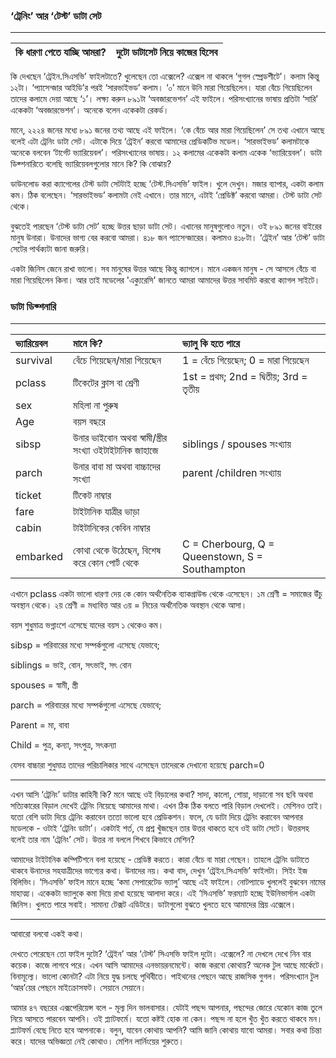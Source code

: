 ### ‘ট্রেনিং’ আর ‘টেস্ট’ ডাটা সেট

---

| কি ধারণা পেতে যাচ্ছি আমরা? | দুটো ডাটাসেট নিয়ে কাজের হিসেব |
| :--- | :--- |


কি দেখছেন ‘ট্রেইন.সিএসভি’ ফাইলটাতে? খুলেছেন তো এক্সেলে? এক্সেল না থাকলে ‘গুগল স্প্রেডশীটে’। কলাম কিন্তু ১২টা। ‘প্যাসেন্জার আইডি’র পরই ‘সারভাইভড’ কলাম। ‘০’ মানে উনি মারা গিয়েছিলেন। যারা বেঁচে গিয়েছিলেন তাদের কলামে দেয়া আছে ‘১’। লক্ষ্য করুন ৮৯১টা ‘অবজারভেশন’ এই ফাইলে। পরিসংখ্যানের ভাষায় প্রতিটা ‘সারি’ একেকটা ‘অবজারভেশন’। অনেকে বলেন একেকটা রেকর্ড।

মানে, ২২২৪ জনের মধ্যে ৮৯১ জনের তথ্য আছে এই ফাইলে। ‘কে বেঁচে আর মারা গিয়েছিলেন’ সে তথ্য এখানে আছে বলেই এটা ট্রেনিং ডাটা সেট। এটাকে দিয়ে ‘ট্রেইন’ করবো আমাদের প্রেডিকটিভ মডেল। ‘সারভাইভড’ কলামটাকে অনেকে বলবেন ‘টার্গেট ভ্যারিয়েবল’। পরিসংখ্যানের ভাষায়। ১২ কলামের একেকটা কলাম একেক ‘ভ্যারিয়েবল’। ডাটা ডিক্শনারিতে বলেছি ভ্যারিয়েবলগুলোর মানে কি? কি বোঝায়?

ডাউনলোড করা ক্যাগেলের টেস্ট ডাটা সেটটাই হচ্ছে ‘টেস্ট.সিএসভি’ ফাইল। খুলে দেখুন। মজার ব্যাপার, একটা কলাম কম। ঠিক বলেছেন। ‘সারভাইভড’ কলামটা নেই এখানে। তার মানে, এটাই ‘প্রেডিক্ট’ করবো আমরা। টেস্ট ডাটা সেট থেকে।

বুঝতেই পারছেন ‘টেস্ট ডাটা সেট’ হচ্ছে উত্তর ছাড়া ডাটা সেট। এখানের মানুষগুলোও নতুন। ওই ৮৯১ জনের বাইরের মানুষ উনারা। উনাদের ভাগ্য বের করবো আমরা। ৪১৮ জন প্যাসেন্জারের। কলামও ৪১৮টা। ‘ট্রেইন’ আর ‘টেস্ট’ ডাটা সেটের পার্থক্যটা জানা জরুরি।

একটা জিনিস জেনে রাখা ভালো। সব মানুষের উত্তর আছে কিন্তু ক্যাগলে। মানে একজন মানুষ - সে আসলে বেঁচে বা মারা গিয়েছিলেন কিনা। আর তাই মডেলের 'এক্যুরেসি' জানতে আমরা আমাদের উত্তর সাবমিট করবো ক্যাগল সাইটে।

### ডাটা ডিক্শনারি

---

| ভ্যারিয়েবল | মানে কি? | ভ্যালু কি হতে পারে |
| :--- | :--- | :--- |
| survival | বেঁচে গিয়েছেন/মারা গিয়েছেন | 1 = বেঁচে গিয়েছেন; 0 = মারা গিয়েছেন |
| pclass | টিকেটের ক্লাস বা শ্রেণী  | 1st = প্রথম; 2nd = দ্বিতীয়; 3rd = তৃতীয় |
| sex | মহিলা না পুরুষ |  |
| Age | বয়স বছরে |  |
| sibsp | উনার ভাইবোন অথবা স্বামী/স্ত্রীর সংখ্যা ওইটাইটানিক জাহাজে | siblings / spouses সংখ্যায় |
| parch | উনার বাবা মা অথবা বাচ্চাদের সংখ্যা | parent /children সংখ্যায় |
| ticket | টিকেট নাম্বার |  |
| fare | টাইটানিক যাত্রীর ভাড়া |  |
| cabin | টাইটানিকের কেবিন নাম্বার |  |
| embarked | কোথা থেকে উঠেছেন, বিশেষ করে কোন পোর্ট থেকে | C = Cherbourg, Q = Queenstown, S = Southampton |

এখানে pclass একটা ভালো ধারণা দেয় কে কোন অর্থনৈতিক ব্যাকগ্রাউন্ড থেকে এসেছেন। ১ম শ্রেণী = সমাজের উঁচু অবস্থান থেকে। ২য় শ্রেণী = মধ্যবিত্ত আর ৩য় = নিচের অর্থনৈতিক অবস্থান থেকে আসা। 

বয়স শুধুমাত্র ভগ্নাংশে এসেছে যাদের বয়স ১ থেকেও কম।

sibsp = পরিবারের মধ্যে সম্পর্কগুলো এসেছে যেভাবে;

siblings = ভাই, বোন, সৎভাই, সৎ বোন

spouses = স্বামী, স্ত্রী

parch = পরিবারের মধ্যে সম্পর্কগুলো এসেছে যেভাবে;

Parent = মা, বাবা

Child = পুত্র, কন্যা, সৎপুত্র, সৎকন্যা

যেসব বাচ্চারা শুধুমাত্র তাদের পরিচালিকার সাথে এসেছেন তাদেরকে দেখানো হয়েছে parch=0

---

এখন আসি ‘ট্রেনিং’ ডাটার কাহিনী কি? মনে আছে ওই বিড়ালের কথা? সাদা, কালো, শোয়া, দাড়ানো সব ছবি অথবা সত্যিকারের বিড়াল দেখেই ট্রেনিং নিয়েছে আমাদের মাথা। এখন ঠিক ঠিক বলতে পারি বিড়াল দেখলেই। মেশিনও তাই। যতো বেশি ডাটা দিয়ে ট্রেনিং করাবেন ততো ভালো হবে প্রেডিকশন। ফলে, যে ডাটা দিয়ে ট্রেনিং করাবেন আপনার মডেলকে - ওটাই ‘ট্রেনিং ডাটা’। একটাই শর্ত, যে প্রশ্ন খুঁজছেন তার উত্তর থাকতে হবে ওই ডাটা সেটে। উত্তরসহ বলেই তার নাম ‘ট্রেনিং’ সেট। উত্তর না বললে শিখবে কিভাবে মেশিন?

আমাদের টাইটানিক কম্পিটিশনে বলা হয়েছে - প্রেডিক্ট করতে। কারা বেঁচে বা মারা গেছেন। তাহলে ট্রেনিং ডাটাতে থাকবে উনাদের সহযাত্রীদের ভাগ্যের কথা। উনাদের নয়। কথা বাদ, দেখুন ‘ট্রেইন.সিএসভি’ ফাইলটা। সিইং ইজ বিলিভিং। ‘সিএসভি’ ফাইল মানে হচ্ছে ‘কমা সেপারেটেড ভ্যালু’ আছে এই ফাইলে। নোটপ্যাডে খুললেই বুঝবেন নামের মাহাত্ম্য। একেকটা ভ্যালুকে কমা দিয়ে রাখা হয়েছে আলাদা করে। এই ‘সিএসভি’ ফরম্যাট হচ্ছে ইউনিভার্সাল একটা জিনিস। খুলতে পারে সবাই। সামান্য টেক্সট এডিটরে। ডাটাগুলো বুঝতে খুলতে হবে আমাদের প্রিয় এক্সেলে।

---

আবারো বলবো একই কথা।

দেখতে পেরেছেন তো ফাইল দুটো? ‘ট্রেইন’ আর ‘টেস্ট’ সিএসভি ফাইল দুটো। এক্সেলে? না দেখলে দেখে নিন বার কয়েক। কাজে লাগবে পরে। এখন আসি আমাদের এনভায়রনমেন্টে। কাজ করবো কোথায়? অনেক টুল আছে মার্কেটে। বিনামূল্যে। ভালো কোনটা? এটা নিয়ে যুদ্ধ চলছে পৃথিবীতে। পাইথনের পেছনে আছে রাজসিক গুগল। পরিসংখ্যান টুল ‘আর’য়ের পেছনে মাইক্রোসফট। সেয়ানে সেয়ানে।

আমার ৪৭ বছরের এক্সপেরিয়েন্স বলে - মূল্য দিন ভালবাসার। যেটাই পছন্দ আপনার, পছন্দের জোরে যেকোন কাজ তুলে নিয়ে আসতে পারবেন আপনি। ওই প্ল্যাটফর্মে। যতো কষ্টই হোক না কেন। পছন্দ না হলে খুঁত খুঁত করতে থাকবে মন। প্ল্যাটফর্ম বেছে নিতে হবে আপনাকে। বলুন, যাবেন কোথায় আপনি? আমি জানি কোথায় যাবো আমরা। সবার কথা চিন্তা করে। যাদের অভিজ্ঞতা নেই কোথাও। মেশিন লার্নিংয়ের শুরুতে।

